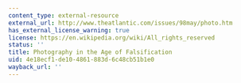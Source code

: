 ```yaml
---
content_type: external-resource
external_url: http://www.theatlantic.com/issues/98may/photo.htm
has_external_license_warning: true
license: https://en.wikipedia.org/wiki/All_rights_reserved
status: ''
title: Photography in the Age of Falsification
uid: 4e18ecf1-de10-4861-883d-6c48cb51b1e0
wayback_url: ''
---
```

